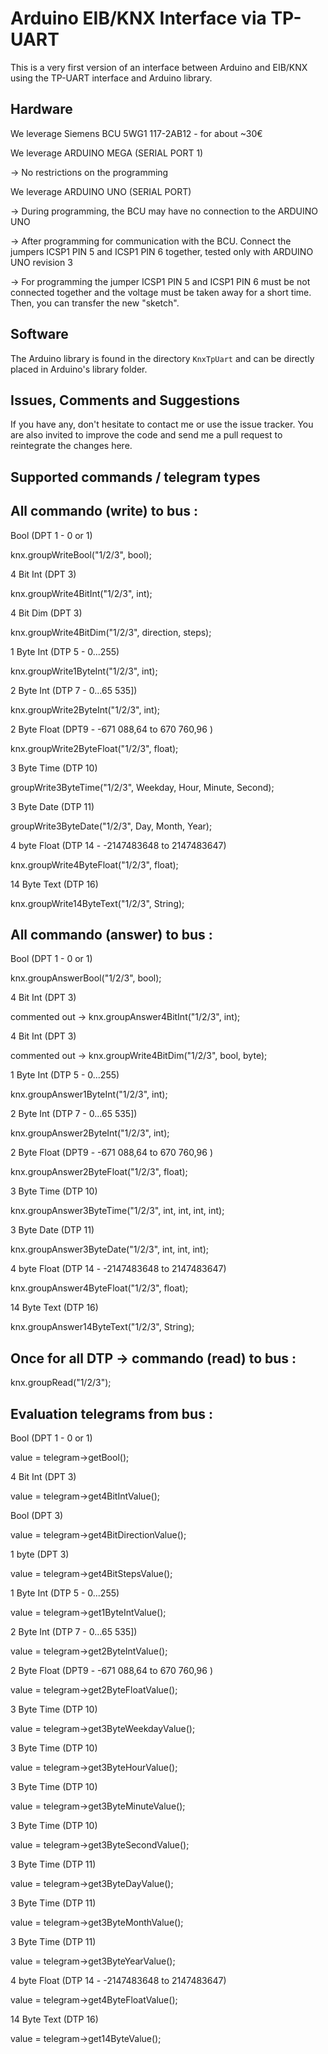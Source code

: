 Arduino EIB/KNX Interface via TP-UART
=====================================


This is a very first version of an interface between Arduino and EIB/KNX using the TP-UART interface and Arduino library.


Hardware
--------

We leverage Siemens BCU 5WG1 117-2AB12 - for about ~30€


We leverage ARDUINO MEGA (SERIAL PORT 1)

-> No restrictions on the programming


We leverage ARDUINO UNO (SERIAL PORT)

-> During programming, the BCU may have no connection to the ARDUINO UNO

-> After programming for communication with the BCU. Connect the jumpers ICSP1 PIN 5 and ICSP1 PIN 6 together, tested only with ARDUINO UNO revision 3

-> For programming the jumper ICSP1 PIN 5 and ICSP1 PIN 6 must be not connected together and the voltage must be taken away for a short time. Then, you can transfer the new "sketch". 


Software
--------

The Arduino library is found in the directory `KnxTpUart` and can be directly placed in Arduino's library folder. 


Issues, Comments and Suggestions
--------------------------------

If you have any, don't hesitate to contact me or use the issue tracker. You are also invited to improve the code and send me a pull request to reintegrate the changes here.


Supported commands / telegram types
-----------------------------------
All commando (write) to bus :
-----------------------------

Bool (DPT 1 - 0 or 1)

knx.groupWriteBool("1/2/3", bool);



4 Bit Int (DPT 3)

knx.groupWrite4BitInt("1/2/3", int);



4 Bit Dim (DPT 3)

knx.groupWrite4BitDim("1/2/3", direction, steps);



1 Byte Int (DTP 5 - 0...255)

knx.groupWrite1ByteInt("1/2/3", int);



2 Byte Int (DTP 7 - 0…65 535])

knx.groupWrite2ByteInt("1/2/3", int);



2 Byte Float (DPT9 - -671 088,64 to 670 760,96 )

knx.groupWrite2ByteFloat("1/2/3", float);



3 Byte Time (DTP 10)

groupWrite3ByteTime("1/2/3", Weekday, Hour, Minute, Second);



3 Byte Date (DTP 11)

groupWrite3ByteDate("1/2/3", Day, Month, Year);



4 byte Float (DTP 14 - -2147483648 to 2147483647) 

knx.groupWrite4ByteFloat("1/2/3", float);



14 Byte Text (DTP 16)

knx.groupWrite14ByteText("1/2/3", String);



All commando (answer) to bus :
------------------------------

Bool (DPT 1 - 0 or 1)

knx.groupAnswerBool("1/2/3", bool);



4 Bit Int (DPT 3)

commented out -> knx.groupAnswer4BitInt("1/2/3", int);



4 Bit Int (DPT 3)

commented out -> knx.groupWrite4BitDim("1/2/3", bool, byte);



1 Byte Int (DTP 5 - 0...255)

knx.groupAnswer1ByteInt("1/2/3", int);



2 Byte Int (DTP 7 - 0…65 535])

knx.groupAnswer2ByteInt("1/2/3", int);



2 Byte Float (DPT9 - -671 088,64 to 670 760,96 )

knx.groupAnswer2ByteFloat("1/2/3", float);



3 Byte Time (DTP 10)

knx.groupAnswer3ByteTime("1/2/3", int, int, int, int);



3 Byte Date (DTP 11)

knx.groupAnswer3ByteDate("1/2/3", int, int, int);



4 byte Float (DTP 14 - -2147483648 to 2147483647)

knx.groupAnswer4ByteFloat("1/2/3", float);



14 Byte Text (DTP 16)

knx.groupAnswer14ByteText("1/2/3", String);


Once for all DTP -> commando (read) to bus :
--------------------------------------------

knx.groupRead("1/2/3");



Evaluation telegrams from bus :
-------------------------------

Bool (DPT 1 - 0 or 1)

value = telegram->getBool();



4 Bit Int (DPT 3)

value = telegram->get4BitIntValue();



Bool (DPT 3)

value = telegram->get4BitDirectionValue();



1 byte (DPT 3)

value = telegram->get4BitStepsValue();



1 Byte Int (DTP 5 - 0...255)

value = telegram->get1ByteIntValue();



2 Byte Int (DTP 7 - 0…65 535])

value = telegram->get2ByteIntValue();



2 Byte Float (DPT9 - -671 088,64 to 670 760,96 )

value = telegram->get2ByteFloatValue();



3 Byte Time (DTP 10)

value = telegram->get3ByteWeekdayValue();



3 Byte Time (DTP 10)

value = telegram->get3ByteHourValue();



3 Byte Time (DTP 10)

value = telegram->get3ByteMinuteValue();



3 Byte Time (DTP 10)

value = telegram->get3ByteSecondValue();



3 Byte Time (DTP 11)

value = telegram->get3ByteDayValue();


3 Byte Time (DTP 11)

value = telegram->get3ByteMonthValue();



3 Byte Time (DTP 11)

value = telegram->get3ByteYearValue();



4 byte Float (DTP 14 - -2147483648 to 2147483647)

value = telegram->get4ByteFloatValue();



14 Byte Text (DTP 16)

value = telegram->get14ByteValue();